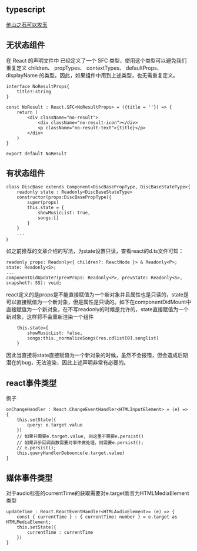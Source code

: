 ## typescript ##
[他山之石可以攻玉](https://juejin.im/post/5bab4d59f265da0aec22629b)

## 无状态组件 ##
在 React 的声明文件中 已经定义了一个 SFC 类型，使用这个类型可以避免我们重复定义 children、 propTypes、 contextTypes、 defaultProps、displayName 的类型。因此，如果组件中用到上述类型，也无需重复定义。

	interface NoResultProps{
	    title?:string
	}
	
	const NoResult : React.SFC<NoResultProps> = ({title = ''}) => {
	    return (
	        <div className="no-result">
	            <div className="no-result-icon"></div>
	            <p className="no-result-text">{title}</p>
	        </div>
	    )
	}
	
	export default NoResult

## 有状态组件 ##

	class DiscBase extends Component<DiscBasePropType, DiscBaseStateType>{
	    readonly state : Readonly<DiscBaseStateType>
	    constructor(props:DiscBasePropType){
	        super(props)
	        this.state = {
	            showMusicList: true,
	            songs:[]
	        }
	    }
		...
	｝

如之前推荐的文章介绍的写法，为state设置只读，查看react的d.ts文件可知：

    readonly props: Readonly<{ children?: ReactNode }> & Readonly<P>;
    state: Readonly<S>;
	...
	componentDidUpdate?(prevProps: Readonly<P>, prevState: Readonly<S>, snapshot?: SS): void;

react定义的是props是不能直接赋值为一个新对象并且属性也是只读的，state是可以直接赋值为一个新对象，但是属性是只读的。如下在componentDidMount中直接赋值为一个新对象，在不写readonly的时候是允许的，state直接赋值为一个新对象，这样将不会重新渲染一个组件

        this.state={
            showMusicList: false,
            songs:this._normalizeSongs(res.cdlist[0].songlist)
        }

因此当直接将state直接赋值为一个新对象的时候，虽然不会报错，但会造成后期潜在的bug，无法渲染，因此上述声明非常有必要的。

## react事件类型 ##
例子

    onChangeHandler : React.ChangeEventHandler<HTMLInputElement> = (e) => {
        this.setState({
            query: e.target.value
        })
        // 如果只需要e.target.value, 则这里不需要e.persist()
        // 如果异步回调函数需要对事件做处理，则需要e.persist();
        // e.persist();
        this.queryHandlerDebounce(e.target.value)
    }

## 媒体事件类型 ##
对于audio标签的currentTime的获取需要对e.target断言为HTMLMediaElement类型

    updateTime : React.ReactEventHandler<HTMLAudioElement>= (e) => {
        const { currentTime } : { currentTime: number } = e.target as HTMLMediaElement;
        this.setState({
            currentTime : currentTime
        })
    }